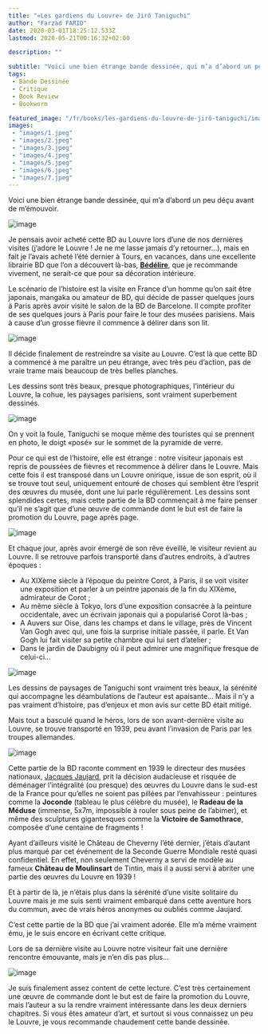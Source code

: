 ```yaml
---
title: "«Les gardiens du Louvre» de Jirô Taniguchi"
author: "Farzad FARID"
date: 2020-03-01T18:25:12.533Z
lastmod: 2020-05-21T00:16:32+02:00

description: ""

subtitle: "Voici une bien étrange bande dessinée, qui m’a d’abord un peu déçu avant de m’émouvoir."
tags:
 - Bande Dessinée
 - Critique
 - Book Review
 - Bookworm

featured_image: "/fr/books/les-gardiens-du-louvre-de-jirô-taniguchi/images/1.jpeg" 
images:
 - "images/1.jpeg"
 - "images/2.jpeg"
 - "images/3.jpeg"
 - "images/4.jpeg"
 - "images/5.jpeg"
 - "images/6.jpeg"
 - "images/7.jpeg"
---
```


Voici une bien étrange bande dessinée, qui m’a d’abord un peu déçu avant de m’émouvoir.




![image](images/1.jpeg#layoutTextWidth)



Je pensais avoir acheté cette BD au Louvre lors d’une de nos dernières visites (j’adore le Louvre ! Je ne me lasse jamais d’y retourner…), mais en fait je l’avais acheté l’été dernier à Tours, en vacances, dans une excellente librairie BD que l’on a découvert là-bas, [**Bédélire**](https://goo.gl/maps/bwjzKQKVT1MhLQDe8), que je recommande vivement, ne serait-ce que pour sa décoration intérieure.

Le scénario de l’histoire est la visite en France d’un homme qu’on sait être japonais, mangaka ou amateur de BD, qui décide de passer quelques jours à Paris après avoir visité le salon de la BD de Barcelone. Il compte profiter de ses quelques jours à Paris pour faire le tour des musées parisiens. Mais à cause d’un grosse fièvre il commence à délirer dans son lit.




![image](images/2.jpeg#layoutTextWidth)



Il décide finalement de restreindre sa visite au Louvre. C’est là que cette BD a commencé à me paraître un peu étrange, avec très peu d’action, pas de vraie trame mais beaucoup de très belles planches.

Les dessins sont très beaux, presque photographiques, l’intérieur du Louvre, la cohue, les paysages parisiens, sont vraiment superbement dessinés.




![image](images/3.jpeg#layoutTextWidth)



On y voit la foule, Taniguchi se moque même des touristes qui se prennent en photo, le doigt «posé» sur le sommet de la pyramide de verre.

Pour ce qui est de l’histoire, elle est étrange : notre visiteur japonais est repris de poussées de fièvres et recommence à délirer dans le Louvre. Mais cette fois il est transposé dans un Louvre onirique, issue de son esprit, où il se trouve tout seul, uniquement entouré de choses qui semblent être l’esprit des œuvres du musée, dont une lui parle régulièrement. Les dessins sont splendides certes, mais cette partie de la BD commençait à me faire penser qu’il ne s’agit que d’une œuvre de commande dont le but est de faire la promotion du Louvre, page après page.




![image](images/4.jpeg#layoutTextWidth)



Et chaque jour, après avoir émergé de son rêve éveillé, le visiteur revient au Louvre. Il se retrouve parfois transporté dans d’autres endroits, à d’autres époques :

*   Au XIXème siècle à l’époque du peintre Corot, à Paris, il se voit visiter une exposition et parler à un peintre japonais de la fin du XIXème, admirateur de Corot ;
*   Au même siècle à Tokyo, lors d’une exposition consacrée à la peinture occidentale, avec un écrivain japonais qui a popularisé Corot là-bas ;
*   A Auvers sur Oise, dans les champs et dans le village, près de Vincent Van Gogh avec qui, une fois la surprise initiale passée, il parle. Et Van Gogh lui fait visiter sa petite chambre qui lui sert d’atelier ;
*   Dans le jardin de Daubigny où il peut admirer une magnifique fresque de celui-ci…



![image](images/5.jpeg#layoutTextWidth)



Les dessins de paysages de Taniguchi sont vraiment très beaux, la sérénité qui accompagne les déambulations de l’auteur est apaisante… Mais il n’y a pas vraiment d’histoire, pas d’enjeux et mon avis sur cette BD était mitigé.

Mais tout a basculé quand le héros, lors de son avant-dernière visite au Louvre, se trouve transporté en 1939, peu avant l’invasion de Paris par les troupes allemandes.




![image](images/6.jpeg#layoutTextWidth)



Cette partie de la BD raconte comment en 1939 le directeur des musées nationaux, [Jacques Jaujard](https://fr.wikipedia.org/wiki/Jacques_Jaujard), prit la décision audacieuse et risquée de déménager l’intégralité (ou presque) des œuvres du Louvre dans le sud-est de la France pour qu’elles ne soient pas pillées par l’envahisseur : peintures comme la **Joconde** (tableau le plus célèbre du musée), le **Radeau de la Méduse** (immense, 5x7m, impossible à rouler sous peine de l’abimer), et même des sculptures gigantesques comme la **Victoire de Samothrace**, composée d’une centaine de fragments !

Ayant d’ailleurs visité le Château de Cheverny l’été dernier, j’étais d’autant plus marqué par cet événement de la Seconde Guerre Mondiale resté quasi confidentiel. En effet, non seulement Cheverny a servi de modèle au fameux **Château de Moulinsart** de Tintin, mais il a aussi servi à abriter une partie des œuvres du Louvre en 1939 !

Et à partir de là, je n’étais plus dans la sérénité d’une visite solitaire du Louvre mais je me suis senti vraiment embarqué dans cette aventure hors du commun, avec de vrais héros anonymes ou oubliés comme Jaujard.

C’est cette partie de la BD que j’ai vraiment adorée. Elle m’a même vraiment ému, je le suis encore en écrivant cette critique.

Lors de sa dernière visite au Louvre notre visiteur fait une dernière rencontre émouvante, mais je n’en dis pas plus…




![image](images/7.jpeg#layoutTextWidth)



Je suis finalement assez content de cette lecture. C’est très certainement une œuvre de commande dont le but est de faire la promotion du Louvre, mais l’auteur a su la rendre vraiment intéressante dans les deux derniers chapitres. Si vous êtes amateur d’art, et surtout si vous connaissez un peu le Louvre, je vous recommande chaudement cette bande dessinée.
